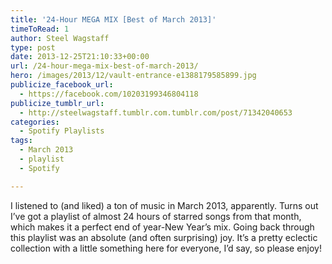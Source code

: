 ```yaml
---
title: '24-Hour MEGA MIX [Best of March 2013]'
timeToRead: 1 
author: Steel Wagstaff
type: post
date: 2013-12-25T21:10:33+00:00
url: /24-hour-mega-mix-best-of-march-2013/
hero: /images/2013/12/vault-entrance-e1388179585899.jpg
publicize_facebook_url:
  - https://facebook.com/10203199346804118
publicize_tumblr_url:
  - http://steelwagstaff.tumblr.com.tumblr.com/post/71342040653
categories:
  - Spotify Playlists
tags:
  - March 2013
  - playlist
  - Spotify

---
```

I listened to (and liked) a ton of music in March 2013, apparently. Turns out I&#8217;ve got a playlist of almost 24 hours of starred songs from that month, which makes it a perfect end of year-New Year&#8217;s mix. Going back through this playlist was an absolute (and often surprising) joy. It&#8217;s a pretty eclectic collection with a little something here for everyone, I&#8217;d say, so please enjoy!